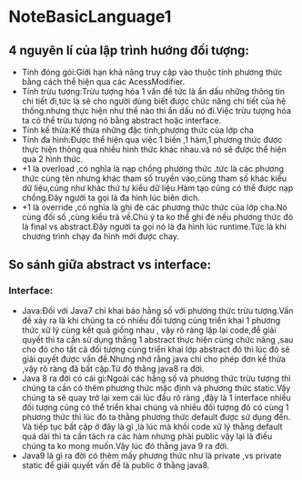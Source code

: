 # NoteBasicLanguage1
## 4 nguyên lí của lập trình hướng đối tượng:
-  Tính đóng gói:Giới hạn khả năng truy cập vào thuộc tính  phương thức bằng cách thể hiện qua các AcessModifier.
-  Tính trừu tượng:Trừu tượng hóa 1 vấn đề tức là ẩn dấu những thông tin chi tiết đi,tức là sẽ cho người dùng biết được chức năng chi tiết của hệ thống.nhưng thực hiện như thế nào 
thì ẩn dấu nó đi.Việc trừu tượng hóa ta có thể trừu tượng nó bằng abstract hoặc interface.
-  Tính kế thừa:Kế thừa những đặc tính,phương thức của lớp cha
-  Tính đa hình:Được thể hiện qua việc 1 biến ,1 hàm,1 phương thức được thực hiện thông qua nhiều hình thức khác nhau.và nó sẽ được thể hiện qua 2 hình thức.
 -    +1 là overload ,có nghĩa là nạp chồng phương thức .tức là các phương thức cùng tên nhưng khác tham số truyền vào,cùng tham số khác kiểu dữ liệu,củng như khác thứ tự kiểu dữ liệu.Hàm tạo củng có thể được nạp chồng.Đây người ta gọi là đa hình lúc biên dich.
 -    +1 là override ,có nghĩa là ghi đè các phương thức thức của lớp cha.Nó cùng đối số ,cùng kiểu trả về.Chú ý ta ko thể ghi đè nếu phương thức đó là final vs abstract.Đây người ta gọi nó là đa hình lúc runtime.Tức là khi chương trình chạy đa hình mới được chay.
## So sánh giữa abstract vs interface:
 ### Interface:
 - Java:Đối với Java7 chỉ khai báo hằng số với phương thức trừu tượng.Vấn đề xảy ra là khi chúng ta có nhiều đối tượng cùng triển khai 1 phương thức xữ lý cùng kết quả giống nhau , vậy rõ ràng lặp lại code,để giải quyết thì ta cần sử dụng thằng 1 abstract thực hiện cùng chức năng ,sau cho đó cho tất cả đối tượng cùng triển khai lớp abstract đó thì lúc đó sẽ giải quyết được vấn đề.Nhưng nhớ rằng java chỉ cho phép đơn kế thừa ,vậy rõ ràng đã bất cập.Từ đó thằng java8 ra đời.
 - Java 8 ra đời có cái gì:Ngoài các hắng số và phương thức trừu tượng thì chúng ta cần có thêm phương thức mặc định và phương thức static.Vậy chúng ta sẽ quay trở lại xem cái lúc đầu rõ ràng ,đây là 1 interface nhiều đối tượng củng có thể triển khai chúng và nhiều đối tượng đó có cùng 1 phương thức thì lúc đó ta thằng phương thức default được sử dụng đến.
Và tiếp tục bất cập ở đây là gì ,là lúc mà khối code xữ lý thằng default quá dài thì ta cần tách ra các hàm nhưng phải public vậy lại là điều chúng ta ko mong muốn.Vậy lúc đó thằng java 9 ra đời.
- Java9 là gì ra đời có thêm mấy phương thức như là private ,vs private static để giải quyết vấn đề là public ở thằng java8.
